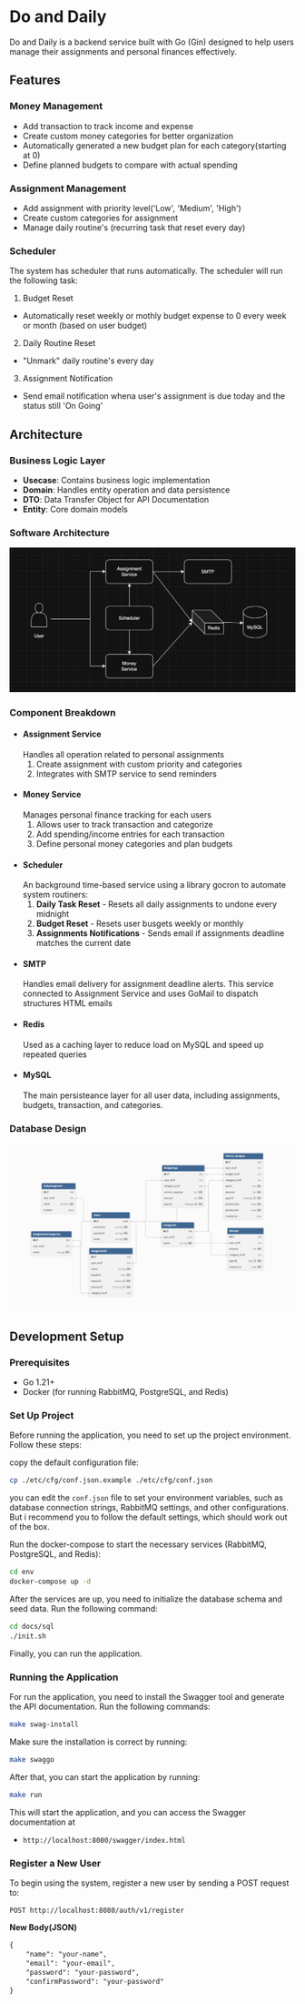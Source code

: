 # Do and Daily

Do and Daily is a backend service built with Go (Gin) designed to help users manage their assignments and personal finances effectively.

## Features

### Money Management

- Add transaction to track income and expense
- Create custom money categories for better organization
- Automatically generated a new budget plan for each category(starting at 0)
- Define planned budgets to compare with actual spending

### Assignment Management

- Add assignment with priority level('Low', 'Medium', 'High')
- Create custom categories for assignment
- Manage daily routine's (recurring task that reset every day)

### Scheduler

The system has scheduler that runs automatically. The scheduler will run the following task:

1. Budget Reset

- Automatically reset weekly or mothly budget expense to 0 every week or month (based on user budget)

2. Daily Routine Reset

- "Unmark" daily routine's every day

3. Assignment Notification

- Send email notification whena user's assignment is due today and the status still 'On Going'

## Architecture

### Business Logic Layer

- **Usecase**: Contains business logic implementation
- **Domain**: Handles entity operation and data persistence
- **DTO**: Data Transfer Object for API Documentation
- **Entity**: Core domain models

### Software Architecture

![software-architecture](software-architecture.png)

### Component Breakdown

- #### Assignment Service
  Handles all operation related to personal assignments
  1. Create assignment with custom priority and categories
  2. Integrates with SMTP service to send reminders
- #### Money Service
  Manages personal finance tracking for each users
  1. Allows user to track transaction and categorize
  2. Add spending/income entries for each transaction
  3. Define personal money categories and plan budgets
- #### Scheduler
  An background time-based service using a library gocron to automate system routiners:
  1. **Daily Task Reset** - Resets all daily assignments to undone every midnight
  2. **Budget Reset** - Resets user busgets weekly or monthly
  3. **Assignments Notifications** - Sends email if assignments deadline matches the current date
- #### SMTP
  Handles email delivery for assignment deadline alerts. This service connected to Assignment Service and uses GoMail to dispatch structures HTML emails
- #### Redis
  Used as a caching layer to reduce load on MySQL and speed up repeated queries
- #### MySQL
  The main persisteance layer for all user data, including assignments, budgets, transaction, and categories.

### Database Design

![db-design](db-design.png)

## Development Setup

### Prerequisites

- Go 1.21+
- Docker (for running RabbitMQ, PostgreSQL, and Redis)

### Set Up Project

Before running the application, you need to set up the project environment. Follow these steps:

copy the default configuration file:

```bash
cp ./etc/cfg/conf.json.example ./etc/cfg/conf.json
```

you can edit the `conf.json` file to set your environment variables, such as database connection strings, RabbitMQ settings, and other configurations. But i recommend you to follow the default settings, which should work out of the box.

Run the docker-compose to start the necessary services (RabbitMQ, PostgreSQL, and Redis):

```bash
cd env
docker-compose up -d
```

After the services are up, you need to initialize the database schema and seed data. Run the following command:

```bash
cd docs/sql
./init.sh
```

Finally, you can run the application.

### Running the Application

For run the application, you need to install the Swagger tool and generate the API documentation. Run the following commands:

```bash
make swag-install
```

Make sure the installation is correct by running:

```bash
make swaggo
```

After that, you can start the application by running:

```bash
make run
```

This will start the application, and you can access the Swagger documentation at

- `http://localhost:8080/swagger/index.html`

### Register a New User

To begin using the system, register a new user by sending a POST request to:
```
POST http://localhost:8080/auth/v1/register
```
**New Body(JSON)**

```
{
    "name": "your-name",
    "email": "your-email",
    "password": "your-password",
    "confirmPassword": "your-password"
}
```